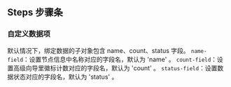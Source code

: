 <div class="demo-header">
<p class="overviewicon">
  <span class="wapi-navigation-steps"/>
</p>

## Steps 步骤条

<nova-uxlink widget-name="Steps"></nova-uxlink>
</div>

### 自定义数据项

默认情况下，绑定数据的子对象包含 name、count、status 字段。
`name-field`：设置节点信息中名称对应的字段名，默认为 'name' 。
`count-field`：设置高级向导里徽标计数对应的字段名，默认为 'count' 。
`status-field`：设置数据状态对应的字段名，默认为 'status' 。

<nova-demo-view link="steps/custom-steps-item"></nova-demo-view>

<br>
